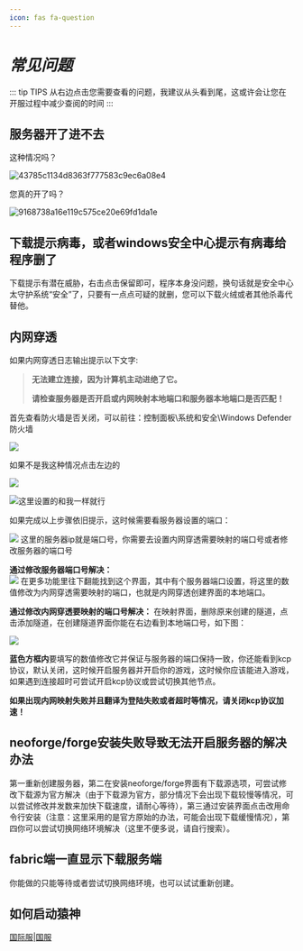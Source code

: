 ```yaml
---
icon: fas fa-question
---
```


# *常见问题*

::: tip TIPS
从右边点击您需要查看的问题，我建议从头看到尾，这或许会让您在开服过程中减少查阅的时间
:::

## 服务器开了进不去

这种情况吗？

![43785c1134d8363f777583c9ec6a08e4](./assets/43785c1134d8363f777583c9ec6a08e4.png)

您真的开了吗？

![9168738a16e119c575ce20e69fd1da1e](./assets/9168738a16e119c575ce20e69fd1da1e.png)

## **下载提示病毒，或者windows安全中心提示有病毒给程序删了**

下载提示有潜在威胁，右击点击保留即可，程序本身没问题，换句话就是安全中心太守护系统“安全”了，只要有一点点可疑的就删，您可以下载火绒或者其他杀毒代替他。

## **内网穿透**
如果内网穿透日志输出提示以下文字:

> **无法建立连接，因为计算机主动进绝了它。**
>
> **请检查服务器是否开启或内网映射本地端口和服务器本地端口是否匹配！**

首先查看防火墙是否关闭，可以前往：控制面板\系统和安全\Windows Defender 防火墙

![](./assets/image-20250413155648635.png)

如果不是我这种情况点击左边的

![](./assets/image-20250413155727221.png)

![](./assets/image-20250413155748761.png)这里设置的和我一样就行

如果完成以上步骤依旧提示，这时候需要看服务器设置的端口：  

![](./assets/server_interface.png)
这里的服务器ip就是端口号，你需要去设置内网穿透需要映射的端口号或者修改服务器的端口号

**通过修改服务器端口号解决：**  
![](assets/serve_.interface1.png)
在更多功能里往下翻能找到这个界面，其中有个服务器端口设置，将这里的数值修改为内网穿透需要映射的端口，也就是内网穿透创建界面的本地端口。  

**通过修改内网穿透要映射的端口号解决：**
在映射界面，删除原来创建的隧道，点击添加隧道，在创建隧道界面你能在右边看到本地端口号，如下图：

![](./assets/image-20250412212214304.png)

**蓝色方框内**要填写的数值修改它并保证与服务器的端口保持一致，你还能看到kcp协议，默认关闭，这时候开启服务器并开启你的游戏，这时候你应该能进入游戏，如果遇到连接超时可尝试开启kcp协议或尝试切换其他节点。

**如果出现内网映射失败并且翻译为登陆失败或者超时等情况，请关闭kcp协议加速！**

## **neoforge/forge安装失败导致无法开启服务器的解决办法**

第一重新创建服务器，第二在安装neoforge/forge界面有下载源选项，可尝试修改下载源为官方解决（由于下载源为官方，部分情况下会出现下载较慢等情况，可以尝试修改并发数来加快下载速度，请耐心等待），第三通过安装界面点击改用命令行安装（注意：这里采用的是官方原始的办法，可能会出现下载缓慢情况），第四你可以尝试切换网络环境解决（这里不便多说，请自行搜索）。

## **fabric端一直显示下载服务端**

你能做的只能等待或者尝试切换网络环境，也可以试试重新创建。

## **如何启动猿神**

[国际服](https://genshin.hoyoverse.com/zh-tw/)|[国服](https://webstatic.mihoyo.com/ys/event/e20210203-fab/)
